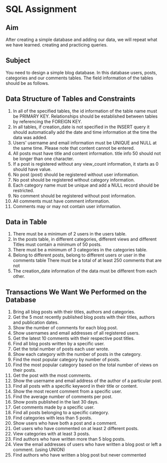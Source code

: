 # SQL Assignment
## Aim
After creating a simple database and adding our data, we will repeat what we have learned.
creating and practicing queries.
## Subject
You need to design a simple blog database. In this database users, posts, categories
and our comments tables. The field information of the tables should be as follows.


## Data Structure of Tables and Constraints
1. In all of the specified tables, the id information of the table name must be PRIMARY KEY.
Relationships should be established between tables by referencing the FOREIGN KEY.
2. In all tables, if creation_date is not specified in the INSERT query
it should automatically add the date and time information at the time the data was added.
3. Users' username and email information must be UNIQUE and NULL at the same time.
Please note that content cannot be entered.
4. All posts must have title and content information. title info 50
should not be longer than one character.
5. If a post is registered without any view_count information, it starts as 0
should have value.
6. No post (post) should be registered without user information.
7. No post should be registered without category information.
8. Each category name must be unique and add a NULL record
should be restricted.
9. No comment should be registered without post information.
10. All comments must have comment information.
11. Comments may or may not contain user information.

## Data in Table
1. There must be a minimum of 2 users in the users table.
2. In the posts table, in different categories, different views and different
Titles must contain a minimum of 50 posts.
3. There must be a minimum of 3 categories in the categories table.
4. Belong to different posts, belong to different users or user in the comments table
There must be a total of at least 250 comments that are not
5. The creation_date information of the data must be different from each other.
## Transactions We Want We Performed on the Database
1. Bring all blog posts with their titles, authors and categories.
2. Get the 5 most recently published blog posts with their titles, authors and publication dates.
3. Show the number of comments for each blog post.
4. Show usernames and email addresses of all registered users.
5. Get the latest 10 comments with their respective post titles.
6. Find all blog posts written by a specific user.
7. Get the total number of posts each user wrote.
8. Show each category with the number of posts in the category.
9. Find the most popular category by number of posts.
10. Find the most popular category based on the total number of views on their posts.
11. Get the post with the most comments.
12. Show the username and email address of the author of a particular post.
13. Find all posts with a specific keyword in their title or content.
14. Show the most recent comment from a specific user.
15. Find the average number of comments per post.
16. Show posts published in the last 30 days.
17. Get comments made by a specific user.
18. Find all posts belonging to a specific category.
19. Find categories with less than 5 posts.
20. Show users who have both a post and a comment.
21. Get users who have commented on at least 2 different posts.
22. View categories with at least 3 posts.
23. Find authors who have written more than 5 blog posts.
24. View the email addresses of users who have written a blog post or left a comment. (using UNION)
25. Find authors who have written a blog post but never commented